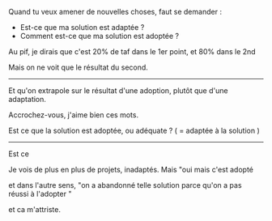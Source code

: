Quand tu veux amener de nouvelles choses, faut se demander :

- Est-ce que ma solution est adaptée ?
- Comment est-ce que ma solution est adoptée ?

Au pif, je dirais que c'est 20% de taf dans le 1er point, et 80% dans le 2nd

Mais on ne voit que le résultat du second.

---

Et qu'on extrapole sur le résultat d'une adoption, plutôt que d'une adaptation.

Accrochez-vous, j'aime bien ces mots.

Est ce que la solution est adoptée, ou adéquate ?  ( = adaptée à la solution )

---

Est ce 

Je vois de plus en plus de projets, inadaptés. Mais "oui mais c'est adopté

et dans l'autre sens, 
"on a abandonné telle solution 
parce qu'on a pas réussi à l'adopter
"

et ca m'attriste. 

